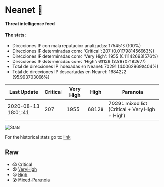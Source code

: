 # Neanet :hocho:
#### Threat intelligence feed
#### The stats:

- Direcciones IP con mala reputacion analizadas: 1754513 (100%)
- Direcciones IP determinadas como 'Critical':  207 (0.0117981456963%)
- Direcciones IP determinadas como 'Very High':  1955 (0.111426931576%)
- Direcciones IP determinadas como 'High':  68129 (3.88307182677)
- Total de direcciones IP indexadas en Neanet:  70291 (4.00629690404%)
- Total de direcciones IP descartadas en Neanet:  1684222 (95.993703096%)

| Last Update | Critical | Very High | High | Paranoia |
| --- | --- | --- | --- | --- |
| 2020-08-13 18:01:41 | 207 | 1955 | 68129 | 70291 mixed list (Critical + Very High + High)|

![Stats](https://docs.google.com/spreadsheets/d/e/2PACX-1vSnaNMIXVabIpDJjufMlzH7poXnshF3mgd8Is1g9ytUEzVsP5my4Trn8f-xkoLLQ38xpL3HtmUexLo6/pubchart?oid=501124687&format=image)

For the historical stats go to: [link](/stats.csv)
## Raw
- :scream: [Critical](https://raw.githubusercontent.com/JavaGarcia/Neanet/master/blacklists/neanet_critical.txt)
- :fearful: [VeryHigh](https://raw.githubusercontent.com/JavaGarcia/Neanet/master/blacklists/neanet_veryHigh.txtt)
- :frowning: [High](https://raw.githubusercontent.com/JavaGarcia/Neanet/master/blacklists/neanet_high.txt)
- :dizzy_face: [Mixed-Paranoia](https://raw.githubusercontent.com/JavaGarcia/Neanet/master/blacklists/neanet_all.txt)




























































































































































